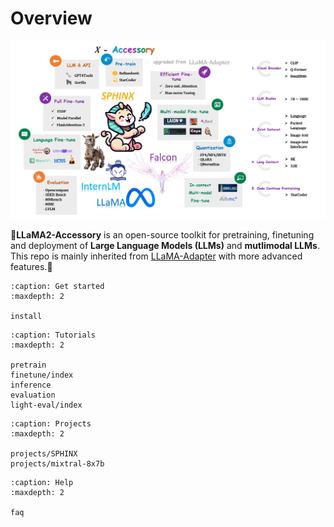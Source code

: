 # Overview

![](./logo.png)

🚀**LLaMA2-Accessory** is an open-source toolkit for pretraining, finetuning and deployment of **Large Language Models (LLMs)** and **mutlimodal LLMs**. This repo is mainly inherited from [LLaMA-Adapter](https://github.com/OpenGVLab/LLaMA-Adapter) with more advanced features.🧠

```{toctree}
:caption: Get started
:maxdepth: 2

install
```

```{toctree}
:caption: Tutorials
:maxdepth: 2

pretrain
finetune/index
inference
evaluation
light-eval/index
```

```{toctree}
:caption: Projects
:maxdepth: 2

projects/SPHINX
projects/mixtral-8x7b
```

```{toctree}
:caption: Help
:maxdepth: 2

faq
```
